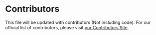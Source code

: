 # Contributors

This file will be updated with contributors (Not including code). For our official list of contributors, please visit [our Contributors Site][contribsite].

[contribsite]: https://make.vulcan-plugin.io/contributors